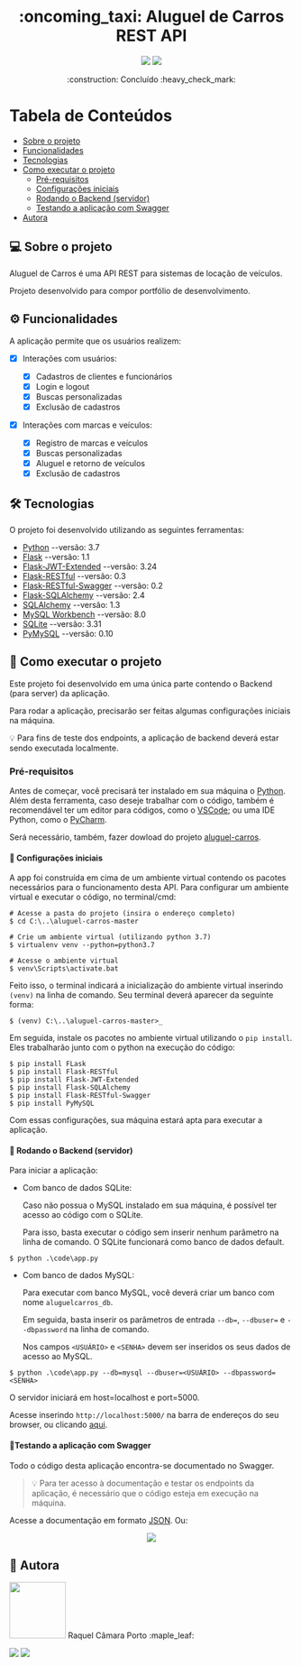 <h1 align="center">:oncoming_taxi: Aluguel de Carros REST API</h1>
<p align="center"><a href="https://github.com/quelcamara/aluguel-carros"><img src="https://img.shields.io/badge/languages-1-pink"></a> <a href="https://github.com/quelcamara/aluguel-carros/commits/master"><img src="https://img.shields.io/badge/last%20commit-november-red"></a></p>

<p align="center"> :construction: Concluído  :heavy_check_mark:</p>

# Tabela de Conteúdos
* [Sobre o projeto](#sobre-o-projeto)
* [Funcionalidades](#funcionalidades)
* [Tecnologias](#tecnologias)
* [Como executar o projeto](#como-executar-o-projeto)
  * [Pré-requisitos](#pré-requisitos)
  * [Configurações iniciais](#configurações-iniciais)
  * [Rodando o Backend (servidor)](#rodando-o-backend)
  * [Testando a aplicação com Swagger](#testando-a-aplicação-com-swagger)
* [Autora](#autora)

## :computer: Sobre o projeto
Aluguel de Carros é uma API REST para sistemas de locação de veículos.

Projeto desenvolvido para compor portfólio de desenvolvimento.

## ⚙️ Funcionalidades
A aplicação permite que os usuários realizem:

- [x] Interações com usuários:

  - [x] Cadastros de clientes e funcionários
  - [x] Login e logout
  - [x] Buscas personalizadas
  - [x] Exclusão de cadastros
- [x] Interações com marcas e veículos:

  - [x] Registro de marcas e veículos
  - [x] Buscas personalizadas
  - [x] Aluguel e retorno de veículos
  - [x] Exclusão de cadastros

## 🛠 Tecnologias
O projeto foi desenvolvido utilizando as seguintes ferramentas:
* [Python](https://www.python.org/downloads/) --versão: 3.7
* [Flask](https://www.fullstackpython.com/flask.html) --versão: 1.1
* [Flask-JWT-Extended](https://flask-jwt-extended.readthedocs.io/en/stable/installation/) --versão: 3.24
* [Flask-RESTful](https://flask-restful.readthedocs.io/en/latest/installation.html) --versão: 0.3
* [Flask-RESTful-Swagger](https://flask-restful-swagger.readthedocs.io/en/latest/articles/README.html) --versão: 0.2
* [Flask-SQLAlchemy](https://pypi.org/project/Flask-SQLAlchemy/) --versão: 2.4
* [SQLAlchemy](https://www.sqlalchemy.org/library.html#architecture) --versão: 1.3
* [MySQL Workbench](https://dev.mysql.com/downloads/) --versão: 8.0
* [SQLite](https://www.sqlite.org/about.html) --versão: 3.31
* [PyMySQL](https://pypi.org/project/PyMySQL/#installation) --versão: 0.10

## :rocket: Como executar o projeto
Este projeto foi desenvolvido em uma única parte contendo o Backend (para server) da aplicação.

Para rodar a aplicação, precisarão ser feitas algumas configurações iniciais na máquina.

:bulb: Para fins de teste dos endpoints, a aplicação de backend deverá estar sendo executada localmente.

### Pré-requisitos
Antes de começar, você precisará ter instalado em sua máquina o [Python](https://www.python.org/downloads/). Além desta ferramenta, caso deseje trabalhar com o código, também é recomendável ter um editor para códigos, como o [VSCode](https://code.visualstudio.com/); ou uma IDE Python, como o [PyCharm](https://www.jetbrains.com/pt-br/pycharm/download/#section=windows).

Será necessário, também, fazer dowload do projeto [aluguel-carros](https://github.com/quelcamara/aluguel-carros).

#### :wrench: Configurações iniciais
A app foi construída em cima de um ambiente virtual contendo os pacotes necessários para o funcionamento desta API. Para configurar um ambiente virtual e executar o código, no terminal/cmd:
```shell
# Acesse a pasta do projeto (insira o endereço completo)
$ cd C:\..\aluguel-carros-master

# Crie um ambiente virtual (utilizando python 3.7)
$ virtualenv venv --python=python3.7

# Acesse o ambiente virtual
$ venv\Scripts\activate.bat
```
Feito isso, o terminal indicará a inicialização do ambiente virtual inserindo `(venv)` na linha de comando. Seu terminal deverá aparecer da seguinte forma:
```shell
$ (venv) C:\..\aluguel-carros-master>_
```
Em seguida, instale os pacotes no ambiente virtual utilizando o `pip install`. Eles trabalharão junto com o python na execução do código:
```shell
$ pip install FLask
$ pip install Flask-RESTful
$ pip install Flask-JWT-Extended
$ pip install Flask-SQLAlchemy
$ pip install Flask-RESTful-Swagger
$ pip install PyMySQL
```
Com essas configurações, sua máquina estará apta para executar a aplicação.

#### :game_die: Rodando o Backend (servidor)
Para iniciar a aplicação:
* Com banco de dados SQLite:

  Caso não possua o MySQL instalado em sua máquina, é possível ter acesso ao código com o SQLite.
  
  Para isso, basta executar o código sem inserir nenhum parâmetro na linha de comando. O SQLite funcionará como banco de dados default.
```shell
$ python .\code\app.py
```
* Com banco de dados MySQL:
  
  Para executar com banco MySQL, você deverá criar um banco com nome `aluguelcarros_db`.
  
  Em seguida, basta inserir os parâmetros de entrada `--db=`, `--dbuser=` e `--dbpassword` na linha de comando.
  
  Nos campos `<USUÁRIO>` e `<SENHA>` devem ser inseridos os seus dados de acesso ao MySQL.
```shell
$ python .\code\app.py --db=mysql --dbuser=<USUÁRIO> --dbpassword=<SENHA>
```
O servidor iniciará em host=localhost e port=5000.

Acesse inserindo `http://localhost:5000/` na barra de endereços do seu browser, ou clicando [aqui](http://localhost:5000/).

#### :key:Testando a aplicação com Swagger
Todo o código desta aplicação encontra-se documentado no Swagger.

> :bulb: Para ter acesso à documentação e testar os endpoints da aplicação, é necessário que o código esteja em execução na máquina.

Acesse a documentação em formato [JSON](http://localhost:5000/api/carros.json). Ou:

<p align="center"><a href="http://localhost:5000/api/carros.html#!/carros/alugaCarro"><img src="https://img.shields.io/badge/-Run%20in%20Swagger-%2385EA2D?style=flat&logo=swagger&logoColor=black"></a></p>

## 🦸 Autora
<img src="https://avatars3.githubusercontent.com/u/73648823?s=460&u=81cc56a7c802bd21b265dfb0dadadccce01ec987&v=4" height="100" width="100">
Raquel Câmara Porto :maple_leaf:

<a href="https://www.linkedin.com/in/raquel-camara/"><img src="https://img.shields.io/badge/-Raquel-%230077B5?style=flat-square&logo=linkedin&logoColor=white"></a> <a href="mailto:raquelc.porto@outlook.com"><img src="https://img.shields.io/badge/-raquelc.porto@outlook.com-%230078D4?style=flat-square&logo=microsoft-outlook&logoColor=white"></a>
